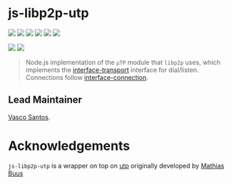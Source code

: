 js-libp2p-utp
=============

[![](https://img.shields.io/badge/made%20by-Protocol%20Labs-blue.svg?style=flat-square)](http://ipn.io)
[![](https://img.shields.io/badge/freenode-%23ipfs-blue.svg?style=flat-square)](http://webchat.freenode.net/?channels=%23ipfs)
[![](https://travis-ci.org/diasdavid/js-libp2p-tcp.svg?style=flat-square)](https://travis-ci.org/libp2p/js-libp2p-utp)
[![](https://img.shields.io/badge/coverage-%3F-yellow.svg?style=flat-square)]()
[![](https://david-dm.org/libp2p/js-libp2p-utp.svg?style=flat-square)](https://david-dm.org/libp2p/js-libp2p-utp)
[![](https://img.shields.io/badge/code%20style-standard-brightgreen.svg?style=flat-square)](https://github.com/feross/standard)

![](https://raw.githubusercontent.com/libp2p/interface-connection/master/img/badge.png)
![](https://raw.githubusercontent.com/libp2p/interface-transport/master/img/badge.png)

> Node.js implementation of the `µTP` module that `libp2p` uses, which implements the [interface-transport](https://github.com/libp2p/interface-transport) interface for dial/listen. Connections follow [interface-connection](https://github.com/libp2p/interface-connection).

## Lead Maintainer

[Vasco Santos](https://github.com/vasco-santos).

# Acknowledgements

`js-libp2p-utp` is a wrapper on top on [utp](https://github.com/mafintosh/utp) originally developed by [Mathias Buus](https://github.com/mafintosh)
